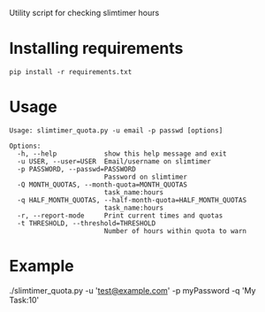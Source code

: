 Utility script for checking slimtimer hours

Installing requirements
=======================

    pip install -r requirements.txt

Usage
=====

    Usage: slimtimer_quota.py -u email -p passwd [options]

    Options:
      -h, --help            show this help message and exit
      -u USER, --user=USER  Email/username on slimtimer
      -p PASSWORD, --passwd=PASSWORD
                            Password on slimtimer
      -Q MONTH_QUOTAS, --month-quota=MONTH_QUOTAS
                            task_name:hours
      -q HALF_MONTH_QUOTAS, --half-month-quota=HALF_MONTH_QUOTAS
                            task_name:hours
      -r, --report-mode     Print current times and quotas
      -t THRESHOLD, --threshold=THRESHOLD
                            Number of hours within quota to warn


Example
=======

./slimtimer_quota.py -u 'test@example.com' -p myPassword -q 'My Task:10'
